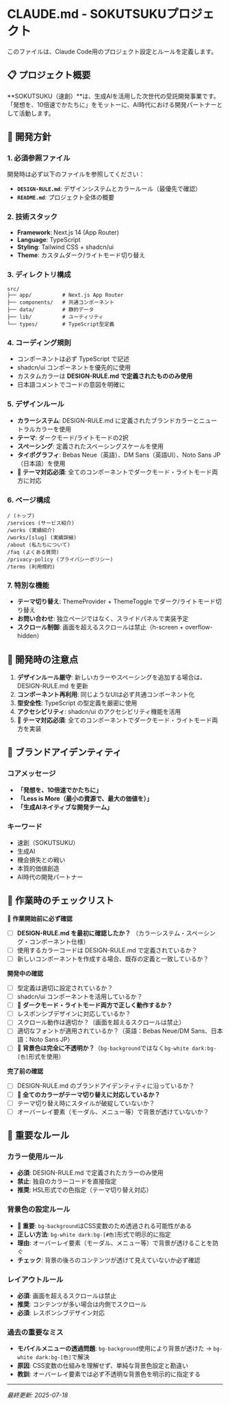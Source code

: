 # CLAUDE.md - SOKUTSUKUプロジェクト

このファイルは、Claude Code用のプロジェクト設定とルールを定義します。

## 📋 プロジェクト概要

**SOKUTSUKU（速創）**は、生成AIを活用した次世代の受託開発事業です。
「発想を、10倍速でかたちに」をモットーに、AI時代における開発パートナーとして活動します。

## 🎯 開発方針

### 1. 必須参照ファイル
開発時は必ず以下のファイルを参照してください：
- **`DESIGN-RULE.md`**: デザインシステムとカラールール（最優先で確認）
- **`README.md`**: プロジェクト全体の概要

### 2. 技術スタック
- **Framework**: Next.js 14 (App Router)
- **Language**: TypeScript
- **Styling**: Tailwind CSS + shadcn/ui
- **Theme**: カスタムダーク/ライトモード切り替え

### 3. ディレクトリ構成
```
src/
├── app/          # Next.js App Router
├── components/   # 共通コンポーネント
├── data/         # 静的データ
├── lib/          # ユーティリティ
└── types/        # TypeScript型定義
```

### 4. コーディング規則
- コンポーネントは必ず TypeScript で記述
- shadcn/ui コンポーネントを優先的に使用
- カスタムカラーは **DESIGN-RULE.md で定義されたもののみ使用**
- 日本語コメントでコードの意図を明確に

### 5. デザインルール
- **カラーシステム**: DESIGN-RULE.md に定義されたブランドカラーとニュートラルカラーを使用
- **テーマ**: ダークモード/ライトモードの2択
- **スペーシング**: 定義されたスペーシングスケールを使用
- **タイポグラフィ**: Bebas Neue（英語）、DM Sans（英語UI）、Noto Sans JP（日本語）を使用
- **🚨 テーマ対応必須**: 全てのコンポーネントでダークモード・ライトモード両方に対応

### 6. ページ構成
```
/ (トップ)
/services (サービス紹介)
/works (実績紹介)
/works/[slug] (実績詳細)
/about (私たちについて)
/faq (よくある質問)
/privacy-policy (プライバシーポリシー)
/terms (利用規約)
```

### 7. 特別な機能
- **テーマ切り替え**: ThemeProvider + ThemeToggle でダーク/ライトモード切り替え
- **お問い合わせ**: 独立ページではなく、スライドパネルで実装予定
- **スクロール制御**: 画面を超えるスクロールは禁止（h-screen + overflow-hidden）

## 🚀 開発時の注意点

1. **デザインルール厳守**: 新しいカラーやスペーシングを追加する場合は、DESIGN-RULE.md を更新
2. **コンポーネント再利用**: 同じようなUIは必ず共通コンポーネント化
3. **型安全性**: TypeScript の型定義を厳密に使用
4. **アクセシビリティ**: shadcn/ui のアクセシビリティ機能を活用
5. **🚨 テーマ対応必須**: 全てのコンポーネントでダークモード・ライトモード両方を実装

## 🎨 ブランドアイデンティティ

### コアメッセージ
- **「発想を、10倍速でかたちに」**
- **「Less is More（最小の資源で、最大の価値を）」**
- **「生成AIネイティブな開発チーム」**

### キーワード
- 速創（SOKUTSUKU）
- 生成AI
- 機会損失との戦い
- 本質的価値創造
- AI時代の開発パートナー

## 📝 作業時のチェックリスト

**🚨 作業開始前に必ず確認**
- [ ] **DESIGN-RULE.md を最初に確認したか？** （カラーシステム・スペーシング・コンポーネント仕様）
- [ ] 使用するカラーコードは DESIGN-RULE.md で定義されているか？
- [ ] 新しいコンポーネントを作成する場合、既存の定義と一致しているか？

**開発中の確認**
- [ ] 型定義は適切に設定されているか？
- [ ] shadcn/ui コンポーネントを活用しているか？
- [ ] **🚨 ダークモード・ライトモード両方で正しく動作するか？**
- [ ] レスポンシブデザインに対応しているか？
- [ ] スクロール動作は適切か？（画面を超えるスクロールは禁止）
- [ ] 適切なフォントが適用されているか？（英語：Bebas Neue/DM Sans、日本語：Noto Sans JP）
- [ ] **🚨 背景色は完全に不透明か？**（`bg-background`ではなく`bg-white dark:bg-[色]`形式を使用）

**完了前の確認**
- [ ] DESIGN-RULE.md のブランドアイデンティティに沿っているか？
- [ ] **🚨 全てのカラーがテーマ切り替えに対応しているか？**
- [ ] テーマ切り替え時にスタイルが破綻していないか？
- [ ] オーバーレイ要素（モーダル、メニュー等）で背景が透けていないか？

## 🔧 重要なルール

### カラー使用ルール
- **必須**: DESIGN-RULE.md で定義されたカラーのみ使用
- **禁止**: 独自のカラーコードを直接指定
- **推奨**: HSL形式での色指定（テーマ切り替え対応）

### 背景色の設定ルール
- **🚨 重要**: `bg-background`はCSS変数のため透過される可能性がある
- **正しい方法**: `bg-white dark:bg-[#色]`形式で明示的に指定
- **理由**: オーバーレイ要素（モーダル、メニュー等）で背景が透けることを防ぐ
- **チェック**: 背景の後ろのコンテンツが透けて見えていないか必ず確認

### レイアウトルール
- **必須**: 画面を超えるスクロールは禁止
- **推奨**: コンテンツが多い場合は内側でスクロール
- **必須**: レスポンシブデザイン対応

### 過去の重要なミス
- **モバイルメニューの透過問題**: `bg-background`使用により背景が透けた → `bg-white dark:bg-[色]`で解決
- **原因**: CSS変数の仕組みを理解せず、単純な背景色設定と勘違い
- **教訓**: オーバーレイ要素では必ず不透明な背景色を明示的に指定する

---

*最終更新: 2025-07-18*